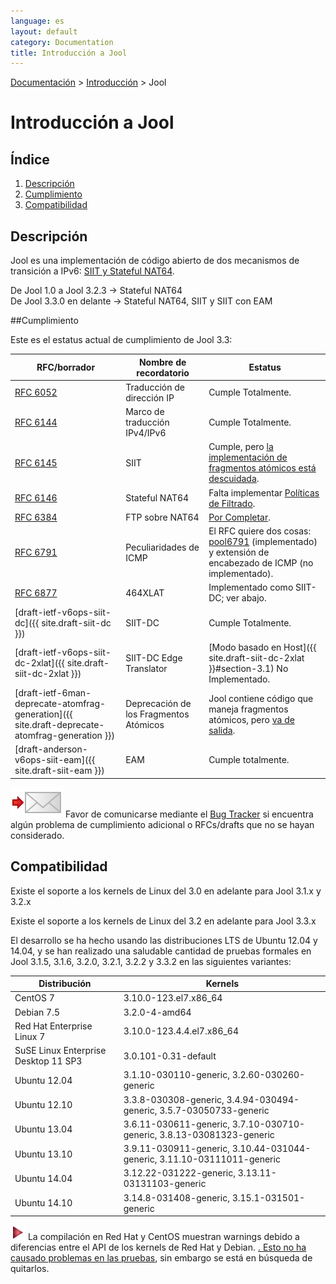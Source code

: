 ```yaml
---
language: es
layout: default
category: Documentation
title: Introducción a Jool
---
```


[Documentación](documentation.html) > [Introducción](documentation.html#introduccin) > Jool

# Introducción a Jool

## Índice

1. [Descripción](#descripcin)
2. [Cumplimiento](#cumplimiento)
3. [Compatibilidad](#compatibilidad)

## Descripción

Jool es una implementación de código abierto de dos mecanismos de transición a IPv6: [SIIT y Stateful NAT64](intro-nat64.html).

De Jool 1.0 a Jool 3.2.3 ->  Stateful NAT64<br /> 
De Jool 3.3.0 en delante ->  Stateful NAT64, SIIT y SIIT con EAM

##Cumplimiento

Este es el estatus actual de cumplimiento de Jool 3.3:

| RFC/borrador | Nombre de recordatorio  | Estatus |
|-----------|---------|--------|
| [RFC 6052](https://tools.ietf.org/html/rfc6052) | Traducción de dirección IP | Cumple Totalmente. |
| [RFC 6144](https://tools.ietf.org/html/rfc6144) | Marco de traducción IPv4/IPv6 | Cumple Totalmente. |
| [RFC 6145](https://tools.ietf.org/html/rfc6145) | SIIT | Cumple, pero [la implementación de fragmentos atómicos está descuidada](usr-flags-atomic.html#overview). |
| [RFC 6146](https://tools.ietf.org/html/rfc6146) | Stateful NAT64 | Falta implementar [Políticas de Filtrado](https://github.com/NICMx/NAT64/issues/41). |
| [RFC 6384](http://tools.ietf.org/html/rfc6384) | FTP sobre NAT64 | [Por Completar](https://github.com/NICMx/NAT64/issues/114). |
| [RFC 6791](https://tools.ietf.org/html/rfc6791) | Peculiaridades de ICMP | El RFC quiere dos cosas: [pool6791](usr-flags-pool6791.html) (implementado) y extensión de encabezado de ICMP (no implementado). |
| [RFC 6877](http://tools.ietf.org/html/rfc6877) | 464XLAT | Implementado como SIIT-DC; ver abajo. |
| [draft-ietf-v6ops-siit-dc]({{ site.draft-siit-dc }}) | SIIT-DC | Cumple Totalmente. |
| [draft-ietf-v6ops-siit-dc-2xlat]({{ site.draft-siit-dc-2xlat }}) | SIIT-DC Edge Translator | [Modo basado en Host]({{ site.draft-siit-dc-2xlat }}#section-3.1) No Implementado. |
| [draft-ietf-6man-deprecate-atomfrag-generation]({{ site.draft-deprecate-atomfrag-generation }}) | Deprecación de los Fragmentos Atómicos | Jool contiene código que maneja fragmentos atómicos, pero [va de salida](usr-flags-atomic.html#overview). |
| [draft-anderson-v6ops-siit-eam]({{ site.draft-siit-eam }}) | EAM | Cumple totalmente. |

![E-mail](../images/email.svg) Favor de comunicarse mediante el [Bug Tracker](https://github.com/NICMx/NAT64/issues) si encuentra algún problema de cumplimiento adicional o RFCs/drafts que no se hayan considerado.

## Compatibilidad

 Existe el soporte a los kernels de Linux del 3.0 en adelante para Jool 3.1.x y 3.2.x
 
 Existe el soporte a los kernels de Linux del 3.2 en adelante para Jool 3.3.x
 
 El desarrollo se ha hecho usando las distribuciones LTS de Ubuntu 12.04 y 14.04, y se han realizado una saludable cantidad de pruebas formales en Jool 3.1.5, 3.1.6, 3.2.0, 3.2.1, 3.2.2 y 3.3.2 en las siguientes variantes:

| Distribución | Kernels |
| -------------|---------|
| CentOS 7 | 3.10.0-123.el7.x86_64 |
| Debian 7.5 | 3.2.0-4-amd64 |
| Red Hat Enterprise Linux 7 | 3.10.0-123.4.4.el7.x86_64 |
| SuSE Linux Enterprise Desktop 11 SP3 | 3.0.101-0.31-default |
| Ubuntu 12.04 | 3.1.10-030110-generic, 3.2.60-030260-generic |
| Ubuntu 12.10 | 3.3.8-030308-generic, 3.4.94-030494-generic, 3.5.7-03050733-generic |
| Ubuntu 13.04 | 3.6.11-030611-generic, 3.7.10-030710-generic, 3.8.13-03081323-generic |
| Ubuntu 13.10 | 3.9.11-030911-generic, 3.10.44-031044-generic, 3.11.10-03111011-generic |
| Ubuntu 14.04 | 3.12.22-031222-generic, 3.13.11-03131103-generic |
| Ubuntu 14.10 | 3.14.8-031408-generic, 3.15.1-031501-generic |

![triangle](../images/triangle.svg) La compilación en Red Hat y CentOS muestran warnings debido a diferencias entre el API de los kernels de Red Hat y Debian. <a href="https://github.com/NICMx/NAT64/issues/105" target="_blank">. Esto no ha causado problemas en las pruebas</a>, sin embargo se está en búsqueda de quitarlos.
